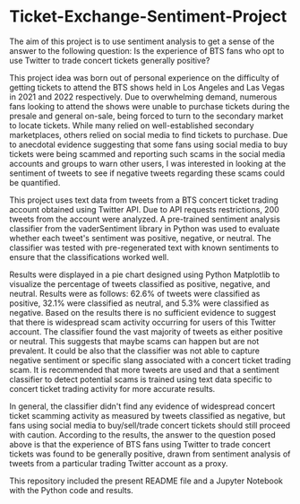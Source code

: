 # Ticket-Exchange-Sentiment-Project
The aim of this project is to use sentiment analysis to get a sense of the answer to the following question: Is the experience of BTS fans who opt to use Twitter to trade concert tickets generally positive? 

This project idea was born out of personal experience on the difficulty of getting tickets to attend the BTS shows held in Los Angeles and Las Vegas in 2021 and 2022 respectively. Due to overwhelming demand, numerous fans looking to attend the shows were unable to purchase tickets during the presale and general on-sale, being forced to turn to the secondary market to locate tickets. While many relied on well-established secondary marketplaces, others relied on social media to find tickets to purchase. Due to anecdotal evidence suggesting that some fans using social media to buy tickets were being scammed and reporting such scams in the social media accounts and groups to warn other users, I was interested in looking at the sentiment of tweets to see if negative tweets regarding these scams could be quantified.

This project uses text data from tweets from a BTS concert ticket trading account obtained using Twitter API. Due to API requests restrictions, 200 tweets from the account were analyzed. A pre-trained sentiment analysis classifier from the vaderSentiment library in Python was used to evaluate whether each tweet's sentiment was positive, negative, or neutral. The classifier was tested with pre-regenerated text with known sentiments to ensure that the classifications worked well.
 
Results were displayed in a pie chart designed using Python Matplotlib to visualize the percentage of tweets classified as positive, negative, and neutral. Results were as follows: 62.6% of tweets were classified as positive, 32.1% were classified as neutral, and 5.3% were classified as negative. Based on the results there is no sufficient evidence to suggest that there is widespread scam activity occurring for users of this Twitter account. The classifier found the vast majority of tweets as either positive or neutral. This suggests that maybe scams can happen but are not prevalent. It could be also that the classifier was not able to capture negative sentiment or specific slang associated with a concert ticket trading scam. It is recommended that more tweets are used and that a sentiment classifier to detect potential scams is trained using text data specific to concert ticket trading activity for more accurate results.
 
In general, the classifier didn't find any evidence of widespread concert ticket scamming activity as measured by tweets classified as negative, but fans using social media to buy/sell/trade concert tickets should still proceed with caution. According to the results, the answer to the question posed above is that the experience of BTS fans using Twitter to trade concert tickets was found to be generally positive, drawn from sentiment analysis of tweets from a particular trading Twitter account as a proxy.

This repository included the present README file and a Jupyter Notebook with the Python code and results.
